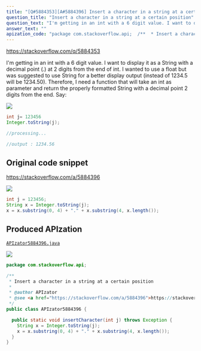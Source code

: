 ```yaml
---
title: "[Q#5884353][A#5884396] Insert a character in a string at a certain position"
question_title: "Insert a character in a string at a certain position"
question_text: "I'm getting in an int with a 6 digit value. I want to display it as a String with a decimal point (.) at 2 digits from the end of int. I wanted to use a float but was suggested to use String for a better display output (instead of 1234.5 will be 1234.50). Therefore, I need a function that will take an int as parameter and return the properly formatted String with a decimal point 2 digits from the end. Say:"
answer_text: ""
apization_code: "package com.stackoverflow.api;  /**  * Insert a character in a string at a certain position  *  * @author APIzator  * @see <a href=\"https://stackoverflow.com/a/5884396\">https://stackoverflow.com/a/5884396</a>  */ public class APIzator5884396 {    public static void insertCharacter(int j) throws Exception {     String x = Integer.toString(j);     x = x.substring(0, 4) + \".\" + x.substring(4, x.length());   } }"
---
```


https://stackoverflow.com/q/5884353

I&#x27;m getting in an int with a 6 digit value. I want to display it as a String with a decimal point (.) at 2 digits from the end of int. I wanted to use a float but was suggested to use String for a better display output (instead of 1234.5 will be 1234.50). Therefore, I need a function that will take an int as parameter and return the properly formatted String with a decimal point 2 digits from the end.
Say:


<div class="code-logo"><img src="/stackoverflow.png" /></div>

```java
int j= 123456 
Integer.toString(j); 

//processing...

//output : 1234.56
```


## Original code snippet

https://stackoverflow.com/a/5884396



<div class="code-logo"><img src="/stackoverflow.png" /></div>

```java
int j = 123456;
String x = Integer.toString(j);
x = x.substring(0, 4) + "." + x.substring(4, x.length());
```

## Produced APIzation

[`APIzator5884396.java`](https://github.com/pasqualesalza/apization-temp/raw/main/data/search/APIzator5884396.java)

<div class="code-logo"><img src="/apizator.png" /></div>

```java
package com.stackoverflow.api;

/**
 * Insert a character in a string at a certain position
 *
 * @author APIzator
 * @see <a href="https://stackoverflow.com/a/5884396">https://stackoverflow.com/a/5884396</a>
 */
public class APIzator5884396 {

  public static void insertCharacter(int j) throws Exception {
    String x = Integer.toString(j);
    x = x.substring(0, 4) + "." + x.substring(4, x.length());
  }
}

```